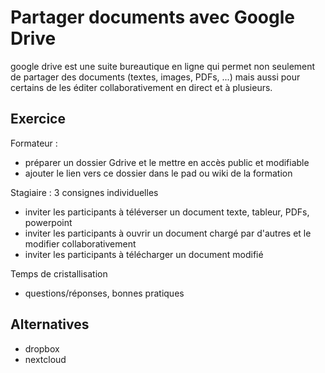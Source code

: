 # Partager documents avec Google Drive

google drive est une suite bureautique en ligne qui permet non seulement de partager des documents (textes, images, PDFs, ...) mais aussi pour certains de les éditer collaborativement en direct et à plusieurs.

## Exercice

Formateur : 
- préparer un dossier Gdrive et le mettre en accès public et modifiable
- ajouter le lien vers ce dossier dans le pad ou wiki de la formation

Stagiaire : 3 consignes individuelles
- inviter les participants à téléverser un document texte, tableur, PDFs, powerpoint
- inviter les participants à ouvrir un document chargé par d'autres et le modifier collaborativement
- inviter les participants à télécharger un document modifié

Temps de cristallisation
- questions/réponses, bonnes pratiques

## Alternatives
- dropbox
- nextcloud
